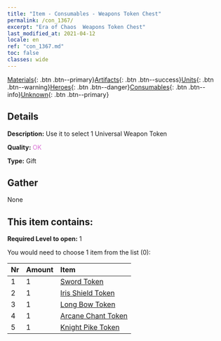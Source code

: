 ```yaml
---
title: "Item - Consumables - Weapons Token Chest"
permalink: /con_1367/
excerpt: "Era of Chaos  Weapons Token Chest"
last_modified_at: 2021-04-12
locale: en
ref: "con_1367.md"
toc: false
classes: wide
---
```

 [Materials](/){: .btn .btn--primary}[Artifacts](/Artifacts/){: .btn .btn--success}[Units](/Units/){: .btn .btn--warning}[Heroes](/Heroes/){: .btn .btn--danger}[Consumables](/Consumables/){: .btn .btn--info}[Unknown](/Unknown/){: .btn .btn--primary}

## Details
 **Description:** Use it to select 1 Universal Weapon Token

 **Quality:** <span style="color: #DA70D6">OK</span>

 **Type:** Gift

## Gather

  None

## This item contains:

 **Required Level to open:** 1

 You would need to choose 1 item from the list (0):

  | Nr | Amount |     Item    |
  |:---|:-------|:------------|
  | 1 | 1 | [Sword Token](/Items/con_912/) | 
  | 2 | 1 | [Iris Shield Token](/Items/con_913/) | 
  | 3 | 1 | [Long Bow Token](/Items/con_914/) | 
  | 4 | 1 | [Arcane Chant Token](/Items/con_915/) | 
  | 5 | 1 | [Knight Pike Token](/Items/con_916/) | 
